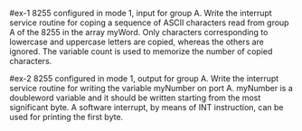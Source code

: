 #ex-1
8255 configured in mode 1, input for group A. Write the interrupt service routine for coping a sequence of ASCII characters read from group A of the 8255 in the array myWord. Only characters corresponding to lowercase and uppercase letters are copied, whereas the others are ignored. The variable count is used to memorize the number of copied characters.

#ex-2
8255 configured in mode 1, output for group A. Write the interrupt service routine for writing the variable myNumber on port A. myNumber is a doubleword variable and it should be written starting from the most significant byte. A software interrupt, by means of INT instruction, can be used for printing the first byte.